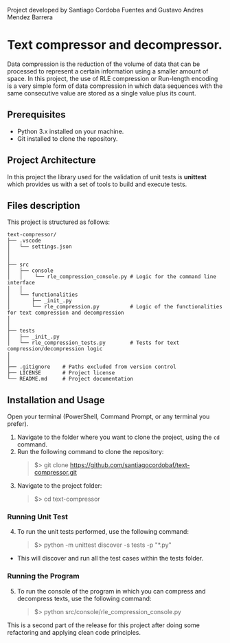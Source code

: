 Project developed by Santiago Cordoba Fuentes and Gustavo Andres Mendez Barrera

# Text compressor and decompressor.

Data compression is the reduction of the volume of data that can be processed to represent a certain information using a smaller amount of space. In this project, the use of RLE compression or Run-length encoding is a very simple form of data compression in which data sequences with the same consecutive value are stored as a single value plus its count.

## Prerequisites

- Python 3.x installed on your machine.
- Git installed to clone the repository.

## Project Architecture

In this project the library used for the validation of unit tests is **unittest** which provides us with a set of tools to build and execute tests.

## Files description 

This project is structured as follows:

```
text-compressor/
├── .vscode
│   └── settings.json
│
│
├── src
│   ├── console
│   │    └── rle_compression_console.py # Logic for the command line interface
│   │    
│   └── functionalities
│       ├── _init_.py
│       └── rle_compression.py          # Logic of the functionalities for text compression and decompression 
│
│
├── tests
│   ├── _init_.py
│   └── rle_compression_tests.py        # Tests for text compression/decompression logic
│ 
│
├── .gitignore    # Paths excluded from version control
├── LICENSE       # Project license
└── README.md     # Project documentation
```

## Installation and Usage

Open your terminal (PowerShell, Command Prompt, or any terminal you prefer).
1. Navigate to the folder where you want to clone the project, using the `cd` command.
2. Run the following command to clone the repository: 
    > $> git clone https://github.com/santiagocordobaf/text-compressor.git
3. Navigate to the project folder:
    > $> cd text-compressor

### Running Unit Test

4. To run the unit tests performed, use the following command:
    > $> python -m unittest discover -s tests -p "*.py"
- This will discover and run all the test cases within the tests folder.

### Running the Program
5. To run the console of the program in which you can compress and decompress texts, use the following command:
    > $> python src/console/rle_compression_console.py

This is a second part of the release for this project after doing some refactoring and applying clean code principles.